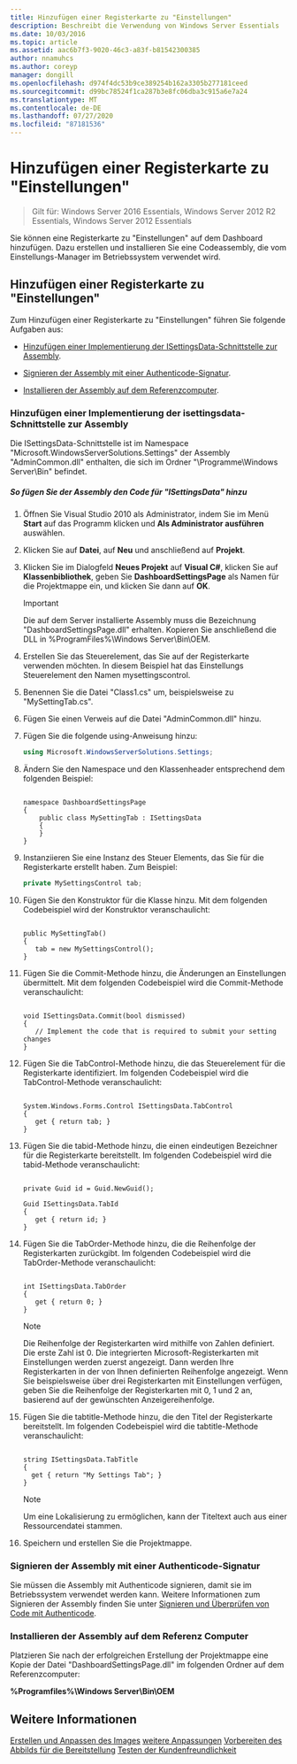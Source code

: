 ```yaml
---
title: Hinzufügen einer Registerkarte zu "Einstellungen"
description: Beschreibt die Verwendung von Windows Server Essentials
ms.date: 10/03/2016
ms.topic: article
ms.assetid: aac6b7f3-9020-46c3-a83f-b81542300385
author: nnamuhcs
ms.author: coreyp
manager: dongill
ms.openlocfilehash: d974f4dc53b9ce389254b162a3305b277181ceed
ms.sourcegitcommit: d99bc78524f1ca287b3e8fc06dba3c915a6e7a24
ms.translationtype: MT
ms.contentlocale: de-DE
ms.lasthandoff: 07/27/2020
ms.locfileid: "87181536"
---
```

# <a name="add-a-tab-to-settings"></a>Hinzufügen einer Registerkarte zu "Einstellungen"

>Gilt für: Windows Server 2016 Essentials, Windows Server 2012 R2 Essentials, Windows Server 2012 Essentials

Sie können eine Registerkarte zu "Einstellungen" auf dem Dashboard hinzufügen. Dazu erstellen und installieren Sie eine Codeassembly, die vom Einstellungs-Manager im Betriebssystem verwendet wird.

## <a name="add-a-tab-to-settings"></a>Hinzufügen einer Registerkarte zu "Einstellungen"
 Zum Hinzufügen einer Registerkarte zu "Einstellungen" führen Sie folgende Aufgaben aus:

-   [Hinzufügen einer Implementierung der ISettingsData-Schnittstelle zur Assembly](Add-a-Tab-to-Settings.md#BKMK_ISettingsData).

-   [Signieren der Assembly mit einer Authenticode-Signatur](Add-a-Tab-to-Settings.md#BKMK_SignAssembly).

-   [Installieren der Assembly auf dem Referenzcomputer](Add-a-Tab-to-Settings.md#BKMK_InstallAssembly).

###  <a name="add-an-implementation-of-the-isettingsdata-interface-to-the-assembly"></a><a name="BKMK_ISettingsData"></a>Hinzufügen einer Implementierung der isettingsdata-Schnittstelle zur Assembly
 Die ISettingsData-Schnittstelle ist im Namespace "Microsoft.WindowsServerSolutions.Settings" der Assembly "AdminCommon.dll" enthalten, die sich im Ordner "\Programme\Windows Server\Bin" befindet.

##### <a name="to-add-the-isettingsdata-code-to-the-assembly"></a>So fügen Sie der Assembly den Code für "ISettingsData" hinzu

1.  Öffnen Sie Visual Studio 2010 als Administrator, indem Sie im Menü **Start** auf das Programm klicken und **Als Administrator ausführen** auswählen.

2.  Klicken Sie auf **Datei**, auf **Neu** und anschließend auf **Projekt**.

3.  Klicken Sie im Dialogfeld **Neues Projekt** auf **Visual C#**, klicken Sie auf **Klassenbibliothek**, geben Sie **DashboardSettingsPage** als Namen für die Projektmappe ein, und klicken Sie dann auf **OK**.

    > [!IMPORTANT]
    >  Die auf dem Server installierte Assembly muss die Bezeichnung "DashboardSettingsPage.dll" erhalten. Kopieren Sie anschließend die DLL in %ProgramFiles%\Windows Server\Bin\OEM.

4.  Erstellen Sie das Steuerelement, das Sie auf der Registerkarte verwenden möchten. In diesem Beispiel hat das Einstellungs Steuerelement den Namen mysettingscontrol.

5.  Benennen Sie die Datei "Class1.cs" um, beispielsweise zu "MySettingTab.cs".

6.  Fügen Sie einen Verweis auf die Datei "AdminCommon.dll" hinzu.

7.  Fügen Sie die folgende using-Anweisung hinzu:

    ```c#
    using Microsoft.WindowsServerSolutions.Settings;
    ```

8.  Ändern Sie den Namespace und den Klassenheader entsprechend dem folgenden Beispiel:

    ```

    namespace DashboardSettingsPage
    {
        public class MySettingTab : ISettingsData
        {
        }
    }

    ```

9. Instanziieren Sie eine Instanz des Steuer Elements, das Sie für die Registerkarte erstellt haben. Zum Beispiel:

    ```c#
    private MySettingsControl tab;
    ```

10. Fügen Sie den Konstruktor für die Klasse hinzu. Mit dem folgenden Codebeispiel wird der Konstruktor veranschaulicht:

    ```

    public MySettingTab()
    {
       tab = new MySettingsControl();
    }
    ```

11. Fügen Sie die Commit-Methode hinzu, die Änderungen an Einstellungen übermittelt. Mit dem folgenden Codebeispiel wird die Commit-Methode veranschaulicht:

    ```

    void ISettingsData.Commit(bool dismissed)
    {
       // Implement the code that is required to submit your setting changes
    }
    ```

12. Fügen Sie die TabControl-Methode hinzu, die das Steuerelement für die Registerkarte identifiziert. Im folgenden Codebeispiel wird die TabControl-Methode veranschaulicht:

    ```

    System.Windows.Forms.Control ISettingsData.TabControl
    {
       get { return tab; }
    }
    ```

13. Fügen Sie die tabid-Methode hinzu, die einen eindeutigen Bezeichner für die Registerkarte bereitstellt. Im folgenden Codebeispiel wird die tabid-Methode veranschaulicht:

    ```

    private Guid id = Guid.NewGuid();

    Guid ISettingsData.TabId
    {
       get { return id; }
    }
    ```

14. Fügen Sie die TabOrder-Methode hinzu, die die Reihenfolge der Registerkarten zurückgibt. Im folgenden Codebeispiel wird die TabOrder-Methode veranschaulicht:

    ```

    int ISettingsData.TabOrder
    {
       get { return 0; }
    }
    ```

    > [!NOTE]
    >  Die Reihenfolge der Registerkarten wird mithilfe von Zahlen definiert. Die erste Zahl ist 0. Die integrierten Microsoft-Registerkarten mit Einstellungen werden zuerst angezeigt. Dann werden Ihre Registerkarten in der von Ihnen definierten Reihenfolge angezeigt. Wenn Sie beispielsweise über drei Registerkarten mit Einstellungen verfügen, geben Sie die Reihenfolge der Registerkarten mit 0, 1 und 2 an, basierend auf der gewünschten Anzeigereihenfolge.

15. Fügen Sie die tabtitle-Methode hinzu, die den Titel der Registerkarte bereitstellt. Im folgenden Codebeispiel wird die tabtitle-Methode veranschaulicht:

    ```

    string ISettingsData.TabTitle
    {
      get { return "My Settings Tab"; }
    }
    ```

    > [!NOTE]
    >  Um eine Lokalisierung zu ermöglichen, kann der Titeltext auch aus einer Ressourcendatei stammen.

16. Speichern und erstellen Sie die Projektmappe.

###  <a name="sign-the-assembly-with-an-authenticode-signature"></a><a name="BKMK_SignAssembly"></a>Signieren der Assembly mit einer Authenticode-Signatur
 Sie müssen die Assembly mit Authenticode signieren, damit sie im Betriebssystem verwendet werden kann. Weitere Informationen zum Signieren der Assembly finden Sie unter [Signieren und Überprüfen von Code mit Authenticode](https://msdn.microsoft.com/library/ms537364\(VS.85\).aspx#SignCode).

###  <a name="install-the-assembly-on-the-reference-computer"></a><a name="BKMK_InstallAssembly"></a>Installieren der Assembly auf dem Referenz Computer
 Platzieren Sie nach der erfolgreichen Erstellung der Projektmappe eine Kopie der Datei "DashboardSettingsPage.dll" im folgenden Ordner auf dem Referenzcomputer:

 **%Programfiles%\Windows Server\Bin\OEM**

## <a name="see-also"></a>Weitere Informationen
 [Erstellen und Anpassen des Images](Creating-and-Customizing-the-Image.md) [weitere Anpassungen](Additional-Customizations.md) [Vorbereiten des Abbilds für die Bereitstellung](Preparing-the-Image-for-Deployment.md) [Testen der Kundenfreundlichkeit](Testing-the-Customer-Experience.md)